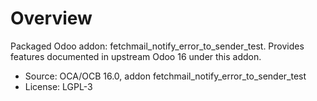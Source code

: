# Overview

Packaged Odoo addon: fetchmail_notify_error_to_sender_test. Provides features documented in upstream Odoo 16 under this addon.

- Source: OCA/OCB 16.0, addon fetchmail_notify_error_to_sender_test
- License: LGPL-3
